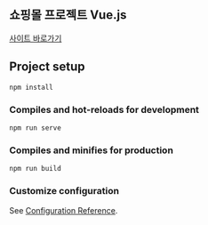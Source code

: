 ## 쇼핑몰 프로젝트 Vue.js

[사이트 바로가기](http://3.39.35.173/)

## Project setup
```
npm install
```

### Compiles and hot-reloads for development
```
npm run serve
```

### Compiles and minifies for production
```
npm run build
```

### Customize configuration
See [Configuration Reference](https://cli.vuejs.org/config/).
